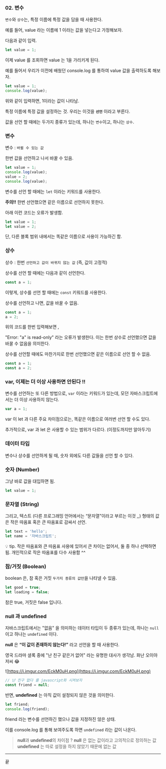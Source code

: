 ### 02. 변수


`변수`와 `상수`는, 특정 이름에 특정 값을 담을 때 사용한다.

예를 들어, value 라는 이름에 1 이라는 값을 넣는다고 가정해보자.

다음과 같이 입력.

```jsx
let value = 1;
```

이제 value 를 조회하면 value 는 1을 가리키게 된다.

예를 들어서 우리가 이전에 배웠던 console.log 를 통하여 value 값을 출력하도록 해보자.

```jsx
let value = 1;
console.log(value);
```

위와 같이 입력하면, 1이라는 값이 나타남.

특정 이름에 특정 값을 설정하는 것. 우리는 이것을 **`선언`** 이라고 부른다.

값을 선언 할 때에는 두가지 종류가 있는데, 하나는 `변수`이고, 하나는 `상수`.

### 변수

변수 :  `바뀔 수 있는 값` 

한번 값을 선언하고 나서 바꿀 수 있음.

```jsx
let value = 1;
console.log(value);
value = 2;
console.log(value);
```

변수를 선언 할 때에는 `let` 이라는 키워드를 사용한다.

**주의!!** 한번 선언했으면 같은 이름으로 선언하지 못한다.

아래 이런 코드는 오류가 발생함.

```jsx
let value = 1;
let value = 2;
```

단, 다른 블록 범위 내에서는 똑같은 이름으로 사용이 가능하긴 함.

### 상수

상수 : 한번 `선언하고 값이 바뀌지 않는 값` (즉, 값이 고정적)

상수를 선언 할 때에는 다음과 같이 선언한다.

```jsx
const a = 1;
```

이렇게, 상수를 선언 할 때에는 `const` 키워드를 사용한다.

상수를 선언하고 나면, 값을 바꿀 수 없음.

```jsx
const a = 1;
a = 2;
```

위의 코드를 한번 입력해보면 ,

"Error: "a" is read-only" 라는 오류가 발생한다. 이는 한번 상수로 선언했으면 값을 바꿀 수 없음을 의미한다.

상수를 선언할 때에도 마찬가지로 한번 선언했으면 같은 이름으로 선언 할 수 없음.

```jsx
const a = 1;
const a = 2;
```

### var, 이제는 더 이상 사용하면 안된다 !!

변수를 선언하는 또 다른 방법으로, `var` 이라는 키워드가 있는데, 모던 자바스크립트에서는 더 이상 사용하지 않는다.

```jsx
var a = 1;
```

var 이 let 과 다른 주요 차이점으로는, 똑같은 이름으로 여러번 선언 할 수도 있다.

추가적으로, var 과 let 은 사용할 수 있는 범위가 다르다. (이정도까지만 알아두기)

### 데이터 타입

변수나 상수를 선언하게 될 때, 숫자 외에도 다른 값들을 선언 할 수 있다. 

### 숫자 (Number)

그냥 바로 값을 대입하면 됨.

```jsx
let value = 1;
```

### 문자열 (String)

그리고, 텍스트 (다른 프로그래밍 언어에서는 “문자열”이라고 부르는 이것 ,,) 형태의 값은 작은 따옴표 혹은 큰 따옴표로 감싸서 선언.

```jsx
let text = 'hello';
let name = '자바스크립트';
```

<aside>
💡 tip. 작은 따옴표와 큰 따옴표 사용에 있어서 큰 차이는 없어서, 둘 중 하나 선택하면 됨. 
개인적으로 작은 따옴표를 다수 사용함 ^^

</aside>

### 참/거짓 (Boolean)

boolean 은, 참 혹은 거짓 `두가지 종류의 값만`을 나타낼 수 있음.

```jsx
let good = true;
let loading = false;
```

참은 true, 거짓은 false 입니다.

### null 과 undefined

자바스크립트에서는 "없음" 을 의미하는 데이터 타입이 두 종류가 있는데, 하나는 `null` 이고 하나는 `undefined` 이다.

**null** 은 **“이 값이 존재하지 않는다!”** 라고 선언을 할 때 사용한다.

영국 드라마 셜록 중에 "난 친구 같은거 없어" 라는 유명한 대사가 생각남. 화난 오이아저씨 😂

![https://i.imgur.com/EckM0uH.png](https://i.imgur.com/EckM0uH.png)

```jsx
// 난 친구 없다 를 javascript화 시켜보자
const friend = null;
```

반면, **undefined** 는 아직 값이 설정되지 않은 것을 의미한다.

```jsx
let friend;
console.log(friend);
```

friend 라는 변수를 선언하긴 했으나 값을 지정하진 않은 상태.

이를 console.log 를 통해 보여주도록 하면 `undefined` 라는 값이 나온다.

> **null**과 **undefined**의 차이점 ?
**null** 은 없는 값이라고 고의적으로 정의하는 값
**undefined** 는 따로 설정을 하지 않았기 때문에 없는 값
> 

---

끝
